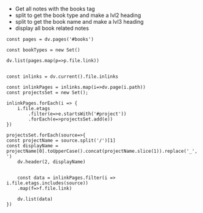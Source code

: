 - Get all notes with the books tag
- split to get the book type and make a lvl2 heading
- split to get the book name and make a lvl3 heading
- display all book related notes

```dataviewjs
const pages = dv.pages('#books')

const bookTypes = new Set() 

dv.list(pages.map(p=>p.file.link))
```

```dataviewjs

const inlinks = dv.current().file.inlinks

const inlinkPages = inlinks.map(i=>dv.page(i.path))
const projectsSet = new Set();

inlinkPages.forEach(i => {
	i.file.etags
		.filter(e=>e.startsWith('#project'))
		.forEach(e=>projectsSet.add(e))
})

projectsSet.forEach(source=>{
const projectName = source.split('/')[1]
const displayName = projectName[0].toUpperCase().concat(projectName.slice(1)).replace('_',' ')
	dv.header(2, displayName)


	const data = inlinkPages.filter(i => i.file.etags.includes(source))
	.map(f=>f.file.link)

	dv.list(data)
})

```
